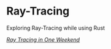 # Ray-Tracing
Exploring Ray-Tracing while using Rust

[_Ray Tracing in One Weekend_](https://raytracing.github.io/books/RayTracingInOneWeekend.html)
